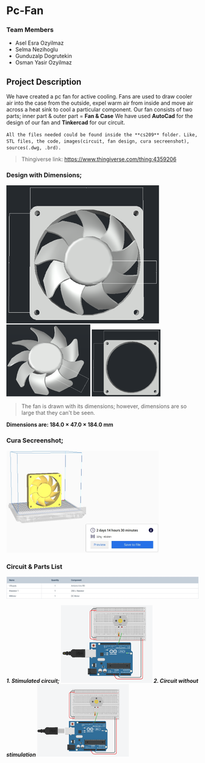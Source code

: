 # Pc-Fan

### Team Members

- Asel Esra Ozyilmaz
- Selma Nezihoglu
- Gunduzalp Dogrutekin
- Osman Yasir Ozyilmaz

## Project Description

We have created a pc fan for active cooling. Fans are used to draw cooler air into the case from the outside, expel warm air from inside and move air across a heat sink to cool a particular component.
Our fan consists of two parts; inner part & outer part = **Fan & Case**
We have used **AutoCad** for the design of our fan and **Tinkercad** for our circuit.

`All the files needed could be found inside the **cs209** folder. Like, STL files, the code, images(circuit, fan design, cura secreenshot), sources(.dwg, .brd).`

> Thingiverse link: https://www.thingiverse.com/thing:4359206

### Design with Dimensions;

<img src= "cs209/Images/frontDimension.png" width="400"> <img src= "cs209/Images/fanDimension.png" width="220"> <img src= "cs209/Images/caseDimension.png" width="180">

> The fan is drawn with its dimensions; however, dimensions are so large that they can't be seen.

**Dimensions are: 184.0 × 47.0 × 184.0 mm**

### Cura Secreenshot;

<img src= "cs209/Images/pcFanCura.jpg" width="400">

### Circuit & Parts List

<img src= "cs209/Images/Components.jpeg">

***1. Stimulated circuit; <img src= "cs209/Images/circuitStimulation.png" width="240"> 2. Circuit without stimulation***
 <img src= "cs209/Images/circuit.png" width="240">


